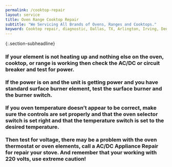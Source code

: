 ```yaml
---
permalink: /cooktop-repair
layout: service
title: Oven Range Cooktop Repair
subtitle: "We Servicing All Brands of Ovens, Ranges and Cooktops."
keyword: Cooktop repair, diagnostic, Dallas, TX, Arlington, Irving, Denton, Lewisville, Plano, Carrollton, Frisco, Keller, Grapevine, Bedford, Euless, Southlake, Lake Dallas, Roanoke, Argyle, Hebron, Richardson, Corinth, Lantana, Copper Canyon, Highland Village, Double Oak, Watauga, Melody Hills, Richland Hills, North Richland Hills, Haltom City, Blue Mound
---
```


{:.section-subheadline}
### If your element is not heating up and nothing else on the oven, cooktop, or range is working then check the AC/DC or circuit breaker and test for power.<br><br>If the power is on and the unit is getting power and you have standard surface burner element, test the surface burner and the burner switch.<br><br>If you oven temperature doesn’t appear to be correct, make sure the controls are set properly and that the oven selector switch is set right and that the temperature switch is set to the desired temperature. <br><br>Then test for voltage, there may be a problem with the oven thermostat or oven elements, call a AC/DC Appliance Repair for repair your stove. And remember that your working with 220 volts, use extreme caution!